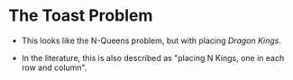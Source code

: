 # The Toast Problem

<!-- %%svg-grid: none -->

* This looks like the N-Queens problem, but with placing _Dragon Kings_.

* In the literature, this is also described as "placing N Kings, one in
  each row and column".
